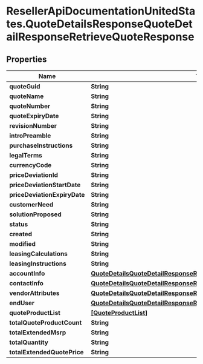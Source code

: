 # ResellerApiDocumentationUnitedStates.QuoteDetailsResponseQuoteDetailResponseRetrieveQuoteResponse

## Properties

Name | Type | Description | Notes
------------ | ------------- | ------------- | -------------
**quoteGuid** | **String** |  | [optional] 
**quoteName** | **String** |  | [optional] 
**quoteNumber** | **String** |  | [optional] 
**quoteExpiryDate** | **String** |  | [optional] 
**revisionNumber** | **String** |  | [optional] 
**introPreamble** | **String** |  | [optional] 
**purchaseInstructions** | **String** |  | [optional] 
**legalTerms** | **String** |  | [optional] 
**currencyCode** | **String** |  | [optional] 
**priceDeviationId** | **String** |  | [optional] 
**priceDeviationStartDate** | **String** |  | [optional] 
**priceDeviationExpiryDate** | **String** |  | [optional] 
**customerNeed** | **String** |  | [optional] 
**solutionProposed** | **String** |  | [optional] 
**status** | **String** |  | [optional] 
**created** | **String** |  | [optional] 
**modified** | **String** |  | [optional] 
**leasingCalculations** | **String** |  | [optional] 
**leasingInstructions** | **String** |  | [optional] 
**accountInfo** | [**QuoteDetailsQuoteDetailResponseRetrieveQuoteResponseAccountInfo**](QuoteDetailsQuoteDetailResponseRetrieveQuoteResponseAccountInfo.md) |  | [optional] 
**contactInfo** | [**QuoteDetailsQuoteDetailResponseRetrieveQuoteResponseContactInfo**](QuoteDetailsQuoteDetailResponseRetrieveQuoteResponseContactInfo.md) |  | [optional] 
**vendorAttributes** | [**QuoteDetailsQuoteDetailResponseRetrieveQuoteResponseVendorAttributes**](QuoteDetailsQuoteDetailResponseRetrieveQuoteResponseVendorAttributes.md) |  | [optional] 
**endUser** | [**QuoteDetailsQuoteDetailResponseRetrieveQuoteResponseEndUser**](QuoteDetailsQuoteDetailResponseRetrieveQuoteResponseEndUser.md) |  | [optional] 
**quoteProductList** | [**[QuoteProductList]**](QuoteProductList.md) |  | [optional] 
**totalQuoteProductCount** | **String** |  | [optional] 
**totalExtendedMsrp** | **String** |  | [optional] 
**totalQuantity** | **String** |  | [optional] 
**totalExtendedQuotePrice** | **String** |  | [optional] 


